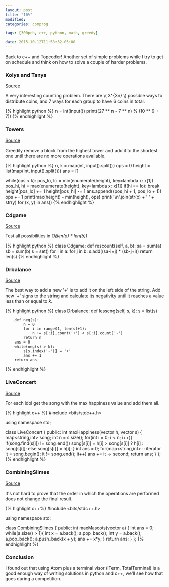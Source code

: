 ```yaml
---
layout: post
title: "10%"
modified:
categories: comprog

tags: [300pch, c++, python, math, greedy]

date: 2015-10-12T11:58:32-05:00
---
```


Back to c++ and Topcoder! Another set of simple problems while I try to get on schedule and think on how to solve a couple of harder problems.

### Kolya and Tanya
<a href="http://codeforces.com/problemset/problem/584/B" target="_blank">Source</a>

A very interesting counting problem. There are \\( 3^{3n} \\) possible ways to distribute coins, and 7 ways for each group to have 6 coins in total.

{% highlight python %}
n = int(input())
print((27 ** n - 7 ** n) % (10 ** 9 + 7))
{% endhighlight %}

### Towers
<a href="http://codeforces.com/problemset/problem/479/B" target="_blank">Source</a>

Greedily remove a block from the highest tower and add it to the shortest one until there are no more operations available.

{% highlight python %}
n, k = map(int, input().split())
ops = 0
height = list(map(int, input().split()))
ans = []

while(ops < k):
    pos_lo, lo = min(enumerate(height), key=lambda x: x[1])
    pos_hi, hi = max(enumerate(height), key=lambda x: x[1])
    if(hi == lo):
        break
    height[pos_lo] += 1
    height[pos_hi] -= 1
    ans.append((pos_hi + 1, pos_lo + 1))
    ops += 1
print(max(height) - min(height), ops)
print('\n'.join(str(x) + ' ' + str(y) for (x, y) in ans))
{% endhighlight %}

### Cdgame
<a href="http://community.topcoder.com/stat?c=problem_statement&pm=14062&rd=16550" target="_blank">Source</a>

Test all possibilities in *O(len(a) * len(b))*

{% highlight python %}
class Cdgame:
    def rescount(self, a, b):
        sa = sum(a)
        sb = sum(b)
        s = set()
        for i in a:
            for j in b:
                s.add((sa-i+j) * (sb-j+i))
        return len(s)
{% endhighlight %}

### Drbalance
<a href="http://community.topcoder.com/stat?c=problem_statement&rd=16550&pm=14060" target="_blank">Source</a>

The best way to add a new '+' is to add it on the left side of the string. Add new '+' signs to the string and calculate its negativity until it reaches a value less than or equal to *k*.

{% highlight python %}
class Drbalance:
    def lesscng(self, s, k):
        s = list(s)

        def neg(s):
            n = 0
            for i in range(1, len(s)+1):
                n += s[:i].count('+') < s[:i].count('-')
            return n
        ans = 0
        while(neg(s) > k):
            s[s.index('-')] = '+'
            ans += 1
        return ans
{% endhighlight %}

### LiveConcert
<a href="http://community.topcoder.com/stat?c=problem_statement&pm=13948&rd=16549" target="_blank">Source</a>

For each idol get the song with the max happiness value and add them all.

{% highlight c++ %}
#include <bits/stdc++.h>

using namespace std;

class LiveConcert {
public:
  int maxHappiness(vector <int> h, vector <string> s) {
    map<string,int> song;
    int n = s.size();
    for(int i = 0; i < n; i++){
      if(song.find(s[i]) != song.end())
        song[s[i]] = h[i] > song[s[i]] ? h[i] : song[s[i]];
      else song[s[i]] = h[i];
    }
    int ans = 0;
    for(map<string,int> :: iterator it = song.begin(); it != song.end(); it++)
      ans += it -> second;
    return ans;
  }
};
{% endhighlight %}

### CombiningSlimes
<a href="http://community.topcoder.com/stat?c=problem_statement&pm=13947&rd=16549" target="_blank">Source</a>

It's not hard to prove that the order in which the operations are performed does not change the final result.

{% highlight c++%}
#include <bits/stdc++.h>

using namespace std;

class CombiningSlimes {
public:
  int maxMascots(vector <int> a) {
    int ans = 0;
    while(a.size() > 1){
      int x = a.back(); a.pop_back();
      int y = a.back(); a.pop_back();
      a.push_back(x + y);
      ans += x*y;
    }
    return ans;
  }
};
{% endhighlight %}

### Conclusion

I found out that using Atom plus a terminal visor (iTerm, TotalTerminal) is a good enough way of writing solutions in python and c++, we'll see how that goes during a competition.
